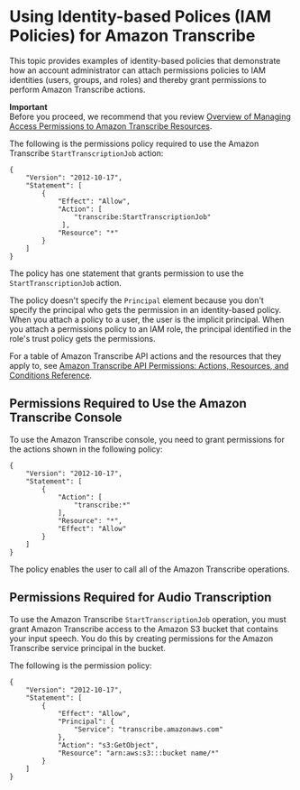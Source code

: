 # Using Identity\-based Polices \(IAM Policies\) for Amazon Transcribe<a name="access-control-managing-permissions"></a>

This topic provides examples of identity\-based policies that demonstrate how an account administrator can attach permissions policies to IAM identities \(users, groups, and roles\) and thereby grant permissions to perform Amazon Transcribe actions\. 

**Important**  
Before you proceed, we recommend that you review [Overview of Managing Access Permissions to Amazon Transcribe Resources](access-control-overview.md)\. 

The following is the permissions policy required to use the Amazon Transcribe `StartTranscriptionJob` action:

```
{
    "Version": "2012-10-17",
    "Statement": [
        {
            "Effect": "Allow",
            "Action": [
                "transcribe:StartTranscriptionJob"
             ],   
            "Resource": "*"
        }
    ]
}
```

The policy has one statement that grants permission to use the `StartTranscriptionJob` action\.

The policy doesn't specify the `Principal` element because you don't specify the principal who gets the permission in an identity\-based policy\. When you attach a policy to a user, the user is the implicit principal\. When you attach a permissions policy to an IAM role, the principal identified in the role's trust policy gets the permissions\. 

For a table of Amazon Transcribe API actions and the resources that they apply to, see [Amazon Transcribe API Permissions: Actions, Resources, and Conditions Reference](asc-api-permissions-ref.md)\.

## Permissions Required to Use the Amazon Transcribe Console<a name="auth-console-permissions"></a>

To use the Amazon Transcribe console, you need to grant permissions for the actions shown in the following policy: 

```
{
    "Version": "2012-10-17",
    "Statement": [
        {
            "Action": [
                "transcribe:*"
            ],
            "Resource": "*",
            "Effect": "Allow"
        }
    ]
}
```

The policy enables the user to call all of the Amazon Transcribe operations\.

## Permissions Required for Audio Transcription<a name="auth-role-permissions"></a>

To use the Amazon Transcribe `StartTranscriptionJob` operation, you must grant Amazon Transcribe access to the Amazon S3 bucket that contains your input speech\. You do this by creating permissions for the Amazon Transcribe service principal in the bucket\.

The following is the permission policy:

```
{
    "Version": "2012-10-17",
    "Statement": [
        {
            "Effect": "Allow",
            "Principal": {
                "Service": "transcribe.amazonaws.com"
            },
            "Action": "s3:GetObject",
            "Resource": "arn:aws:s3:::bucket name/*"
        }
    ]
}
```